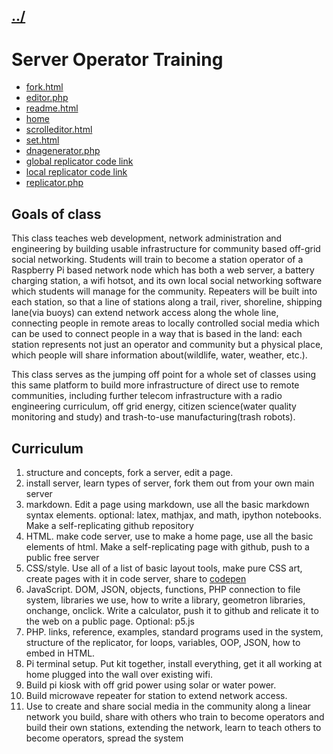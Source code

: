 ## [../](../)


# Server Operator Training

 - [fork.html](fork.html)
 - [editor.php](editor.php)
 - [readme.html](readme.html)
 - [home](index.html)
 - [scrolleditor.html](scrolleditor.html)
 - [set.html](set.html)
 - [dnagenerator.php](dnagenerator.php)
 - [global replicator code link](https://raw.githubusercontent.com/LafeLabs/pi/main/php/replicator.txt)
 - [local replicator code link](php/replicator.txt)
 - [replicator.php](replicator.php)

## Goals of class

This class teaches web development, network administration and engineering by building usable infrastructure for community based off-grid social networking.  Students will train to become a station operator of a Raspberry Pi based network node which has both a web server, a battery charging station, a wifi hotsot, and its own local social networking software which students will manage for the community.  Repeaters will be built into each station, so that a line of stations along a trail, river, shoreline, shipping lane(via buoys) can extend network access along the whole line, connecting people in remote areas to locally controlled social media which can be used to connect people in a way that is based in the land: each station represents not just an operator and community but a physical place, which people will share information about(wildlife, water, weather, etc.).  

This class serves as the jumping off point for a whole set of classes using this same platform to build more infrastructure of direct use to remote communities, including further telecom infrastructure with a radio engineering curriculum, off grid energy, citizen science(water quality monitoring and study) and trash-to-use manufacturing(trash robots).

## Curriculum

1. structure and concepts, fork a server, edit a page. 
2. install server, learn types of server, fork them out from your own main server
3. markdown.  Edit a page using markdown, use all the basic markdown syntax elements. optional: latex, mathjax, and math, ipython notebooks. Make a self-replicating github repository
4. HTML.  make code server, use to make a home page, use all the basic elements of html. Make a self-replicating page with github, push to a public free server 
5. CSS/style. Use all of a list of basic layout tools, make pure CSS art, create pages with it in code server, share to [codepen](https://codepen.io/)
6. JavaScript. DOM, JSON, objects, functions, PHP connection to file system, libraries we use, how to write a library, geometron libraries, onchange, onclick.  Write a calculator, push it to github and relicate it to the web on a public page. Optional: p5.js
7. PHP.  links, reference, examples, standard programs used in the system, structure of the replicator, for loops, variables, OOP, JSON, how to embed in HTML.  
8. Pi terminal setup.  Put kit together, install everything, get it all working at home plugged into the wall over existing wifi.
9. Build pi kiosk with off grid power using solar or water power.
10. Build microwave repeater for station to extend network access.
11. Use to create and share social media in the community along a linear network you build, share with others who train to become operators and build their own stations, extending the network, learn to teach others to become operators, spread the system




